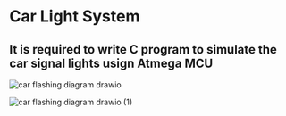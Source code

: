 # Car Light System
## It is required to write C program to simulate the car signal lights usign Atmega MCU 

![car flashing diagram drawio](https://github.com/hazemashrafali/car_flasher/assets/102700625/8555b9bb-00c9-485b-adc2-8b4bfe4be444)

![car flashing diagram drawio (1)](https://github.com/hazemashrafali/car_flasher/assets/102700625/71e83a5b-9bcf-4236-a145-410afdfd9551)
